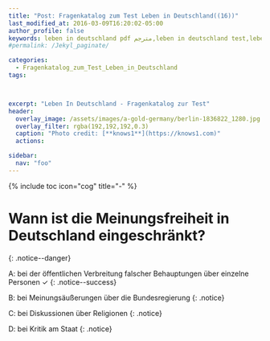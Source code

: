 ```yaml
---
title: "Post: Fragenkatalog zum Test Leben in Deutschland((16))"
last_modified_at: 2016-03-09T16:20:02-05:00
author_profile: false
keywords: leben in deutschland pdf مترجم,leben in deutschland test,leben in deutschland app,test leben in deutschland 33 fragen,test leben in deutschland 2018,orientierungskurs 310 fragen und antworten,leben in deutschland 300 fragen und antworten pdf,lieben in deutschland 300 fragen,deutsch lernen a1 pdf,deutsch lernen b2,deutsch lernen a1 buch,deutsch lernen a2,deutsch lernen blog,wortschatz a1,deutsch lernen dw,deutsch lernen grammatik,
#permalink: /Jekyl_paginate/

categories:
  - Fragenkatalog_zum_Test_Leben_in_Deutschland
tags:



excerpt: "Leben In Deutschland - Fragenkatalog zur Test"
header:
  overlay_image: /assets/images/a-gold-germany/berlin-1836822_1280.jpg
  overlay_filter: rgba(192,192,192,0.3)
  caption: "Photo credit: [**knows1**](https://knows1.com)"
  actions:

sidebar:
  nav: "foo"
---
```


{% include toc icon="cog" title="-" %}

# Wann ist die Meinungsfreiheit in Deutschland eingeschränkt?
{: .notice--danger}

A: bei der öffentlichen Verbreitung falscher Behauptungen über einzelne Personen ✓
{: .notice--success}

B: bei Meinungsäußerungen über die Bundesregierung
 {: .notice}

C: bei Diskussionen über Religionen
 {: .notice}

D: bei Kritik am Staat
 {: .notice}
